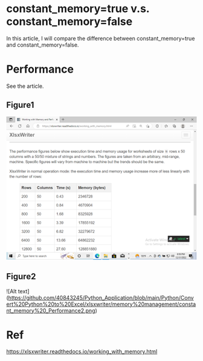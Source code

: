 # constant_memory=true v.s. constant_memory=false
In this article, I will compare the difference between constant_memory=true and constant_memory=false.
# Performance
See the article.
## Figure1
![Alt text](https://github.com/40843245/Python_Application/blob/main/Python/Convert%20Python%20to%20Excel/xlsxwriter/memory%20management/constant_memory%20_Performance.png)

## Figure2
![Alt text]
(https://github.com/40843245/Python_Application/blob/main/Python/Convert%20Python%20to%20Excel/xlsxwriter/memory%20management/constant_memory%20_Performance2.png)

# Ref
https://xlsxwriter.readthedocs.io/working_with_memory.html
